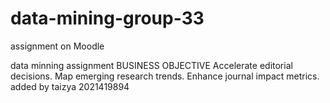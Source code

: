 # data-mining-group-33
assignment on Moodle 

data minning assignment
BUSINESS OBJECTIVE
Accelerate editorial decisions.
Map emerging research trends.
Enhance journal impact metrics.
added by taizya 2021419894
